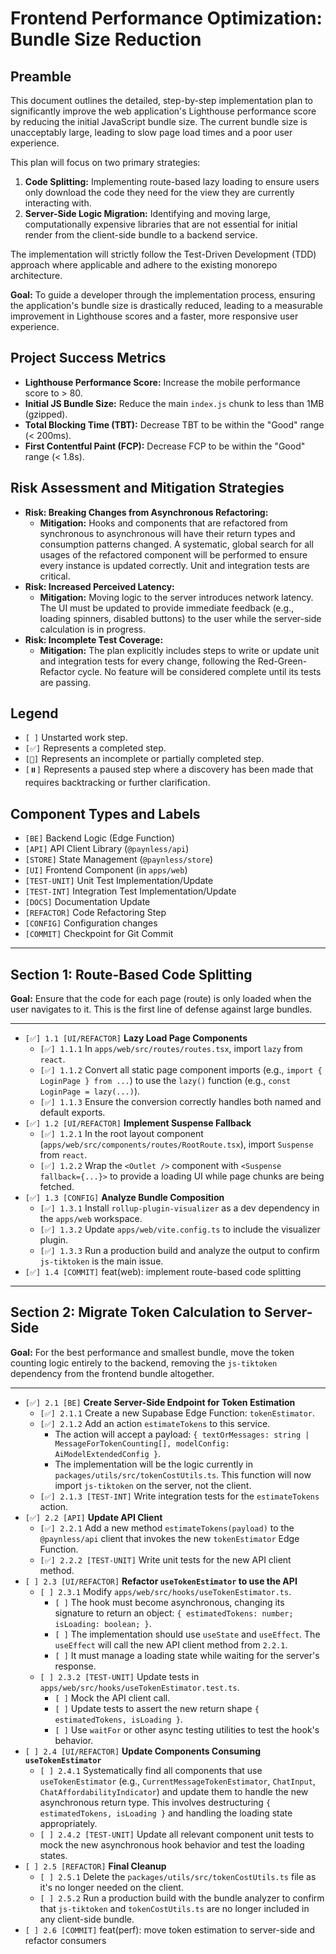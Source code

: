 # Frontend Performance Optimization: Bundle Size Reduction

## Preamble

This document outlines the detailed, step-by-step implementation plan to significantly improve the web application's Lighthouse performance score by reducing the initial JavaScript bundle size. The current bundle size is unacceptably large, leading to slow page load times and a poor user experience.

This plan will focus on two primary strategies:
1.  **Code Splitting:** Implementing route-based lazy loading to ensure users only download the code they need for the view they are currently interacting with.
2.  **Server-Side Logic Migration:** Identifying and moving large, computationally expensive libraries that are not essential for initial render from the client-side bundle to a backend service.

The implementation will strictly follow the Test-Driven Development (TDD) approach where applicable and adhere to the existing monorepo architecture.

**Goal:** To guide a developer through the implementation process, ensuring the application's bundle size is drastically reduced, leading to a measurable improvement in Lighthouse scores and a faster, more responsive user experience.

## Project Success Metrics

*   **Lighthouse Performance Score:** Increase the mobile performance score to > 80.
*   **Initial JS Bundle Size:** Reduce the main `index.js` chunk to less than 1MB (gzipped).
*   **Total Blocking Time (TBT):** Decrease TBT to be within the "Good" range (< 200ms).
*   **First Contentful Paint (FCP):** Decrease FCP to be within the "Good" range (< 1.8s).

## Risk Assessment and Mitigation Strategies

*   **Risk: Breaking Changes from Asynchronous Refactoring:**
    *   **Mitigation:** Hooks and components that are refactored from synchronous to asynchronous will have their return types and consumption patterns changed. A systematic, global search for all usages of the refactored component will be performed to ensure every instance is updated correctly. Unit and integration tests are critical.
*   **Risk: Increased Perceived Latency:**
    *   **Mitigation:** Moving logic to the server introduces network latency. The UI must be updated to provide immediate feedback (e.g., loading spinners, disabled buttons) to the user while the server-side calculation is in progress.
*   **Risk: Incomplete Test Coverage:**
    *   **Mitigation:** The plan explicitly includes steps to write or update unit and integration tests for every change, following the Red-Green-Refactor cycle. No feature will be considered complete until its tests are passing.

## Legend

*   `[ ]` Unstarted work step.
*   `[✅]` Represents a completed step.
*   `[🚧]` Represents an incomplete or partially completed step.
*   `[⏸️]` Represents a paused step where a discovery has been made that requires backtracking or further clarification.

## Component Types and Labels

*   `[BE]` Backend Logic (Edge Function)
*   `[API]` API Client Library (`@paynless/api`)
*   `[STORE]` State Management (`@paynless/store`)
*   `[UI]` Frontend Component (in `apps/web`)
*   `[TEST-UNIT]` Unit Test Implementation/Update
*   `[TEST-INT]` Integration Test Implementation/Update
*   `[DOCS]` Documentation Update
*   `[REFACTOR]` Code Refactoring Step
*   `[CONFIG]` Configuration changes
*   `[COMMIT]` Checkpoint for Git Commit

---

## Section 1: Route-Based Code Splitting

**Goal:** Ensure that the code for each page (route) is only loaded when the user navigates to it. This is the first line of defense against large bundles.

---
*   `[✅] 1.1 [UI/REFACTOR]` **Lazy Load Page Components**
    *   `[✅] 1.1.1` In `apps/web/src/routes/routes.tsx`, import `lazy` from `react`.
    *   `[✅] 1.1.2` Convert all static page component imports (e.g., `import { LoginPage } from ...`) to use the `lazy()` function (e.g., `const LoginPage = lazy(...)`).
    *   `[✅] 1.1.3` Ensure the conversion correctly handles both named and default exports.
*   `[✅] 1.2 [UI/REFACTOR]` **Implement Suspense Fallback**
    *   `[✅] 1.2.1` In the root layout component (`apps/web/src/components/routes/RootRoute.tsx`), import `Suspense` from `react`.
    *   `[✅] 1.2.2` Wrap the `<Outlet />` component with `<Suspense fallback={...}>` to provide a loading UI while page chunks are being fetched.
*   `[✅] 1.3 [CONFIG]` **Analyze Bundle Composition**
    *   `[✅] 1.3.1` Install `rollup-plugin-visualizer` as a dev dependency in the `apps/web` workspace.
    *   `[✅] 1.3.2` Update `apps/web/vite.config.ts` to include the visualizer plugin.
    *   `[✅] 1.3.3` Run a production build and analyze the output to confirm `js-tiktoken` is the main issue.
*   `[✅] 1.4 [COMMIT]` feat(web): implement route-based code splitting

---

## Section 2: Migrate Token Calculation to Server-Side

**Goal:** For the best performance and smallest bundle, move the token counting logic entirely to the backend, removing the `js-tiktoken` dependency from the frontend bundle altogether.

---
*   `[✅] 2.1 [BE]` **Create Server-Side Endpoint for Token Estimation**
    *   `[✅] 2.1.1` Create a new Supabase Edge Function: `tokenEstimator`.
    *   `[✅] 2.1.2` Add an action `estimateTokens` to this service.
        *   The action will accept a payload: `{ textOrMessages: string | MessageForTokenCounting[], modelConfig: AiModelExtendedConfig }`.
        *   The implementation will be the logic currently in `packages/utils/src/tokenCostUtils.ts`. This function will now import `js-tiktoken` on the server, not the client.
    *   `[✅] 2.1.3 [TEST-INT]` Write integration tests for the `estimateTokens` action.
*   `[✅] 2.2 [API]` **Update API Client**
    *   `[✅] 2.2.1` Add a new method `estimateTokens(payload)` to the `@paynless/api` client that invokes the new `tokenEstimator` Edge Function.
    *   `[✅] 2.2.2 [TEST-UNIT]` Write unit tests for the new API client method.
*   `[ ] 2.3 [UI/REFACTOR]` **Refactor `useTokenEstimator` to use the API**
    *   `[ ] 2.3.1` Modify `apps/web/src/hooks/useTokenEstimator.ts`.
        *   `[ ]` The hook must become asynchronous, changing its signature to return an object: `{ estimatedTokens: number; isLoading: boolean; }`.
        *   `[ ]` The implementation should use `useState` and `useEffect`. The `useEffect` will call the new API client method from `2.2.1`.
        *   `[ ]` It must manage a loading state while waiting for the server's response.
    *   `[ ] 2.3.2 [TEST-UNIT]` Update tests in `apps/web/src/hooks/useTokenEstimator.test.ts`.
        *   `[ ]` Mock the API client call.
        *   `[ ]` Update tests to assert the new return shape `{ estimatedTokens, isLoading }`.
        *   `[ ]` Use `waitFor` or other async testing utilities to test the hook's behavior.
*   `[ ] 2.4 [UI/REFACTOR]` **Update Components Consuming `useTokenEstimator`**
    *   `[ ] 2.4.1` Systematically find all components that use `useTokenEstimator` (e.g., `CurrentMessageTokenEstimator`, `ChatInput`, `ChatAffordabilityIndicator`) and update them to handle the new asynchronous return type. This involves destructuring `{ estimatedTokens, isLoading }` and handling the loading state appropriately.
    *   `[ ] 2.4.2 [TEST-UNIT]` Update all relevant component unit tests to mock the new asynchronous hook behavior and test the loading states.
*   `[ ] 2.5 [REFACTOR]` **Final Cleanup**
    *   `[ ] 2.5.1` Delete the `packages/utils/src/tokenCostUtils.ts` file as it's no longer needed on the client.
    *   `[ ] 2.5.2` Run a production build with the bundle analyzer to confirm that `js-tiktoken` and `tokenCostUtils.ts` are no longer included in any client-side bundle.
*   `[ ] 2.6 [COMMIT]` feat(perf): move token estimation to server-side and refactor consumers
